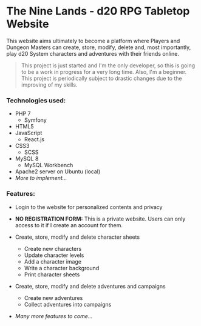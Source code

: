 # The Nine Lands - d20 RPG Tabletop Website

This website aims ultimately to become a platform where Players and Dungeon Masters can create, store, modify, delete and, most importantly, play d20 System characters and adventures with their friends online.

> This project is just started and I'm the only developer, so this is going to be a work in progress for a very long time. Also, I'm a beginner. This project is periodically subject to drastic changes due to the improving of my skills.

### Technologies used:

* PHP 7
	* Symfony
* HTML5
* JavaScript
	* React.js
* CSS3
	* SCSS
* MySQL 8
	* MySQL Workbench
* Apache2 server on Ubuntu (local)
* _More to implement..._


### Features:

* Login to the website for personalized contents and privacy
* **NO REGISTRATION FORM:** This is a private website. Users can only access to it if I create an account for them.
* Create, store, modify and delete character sheets
	* Create new characters
	* Update character levels
	* Add a character image
	* Write a character background
	* Print character sheets
* Create, store, modify and delete adventures and campaigns
	* Create new adventures
	* Collect adventures into campaigns
	
* _Many more features to come..._
